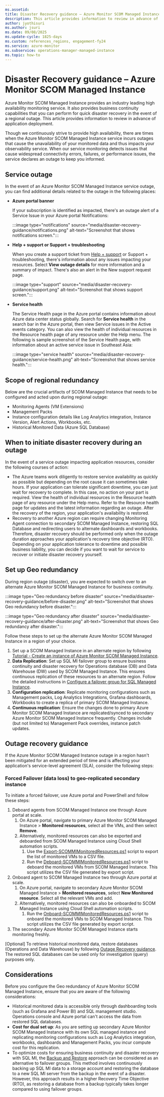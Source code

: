 ```yaml
---
ms.assetid: 
title: Disaster Recovery guidance – Azure Monitor SCOM Managed Instance
description: This article provides information to review in advance of application deployment.
author: jyothisuri
ms.author: jsuri
ms.date: 09/08/2025
ms.update-cycle: 1825-days
ms.custom: references_regions, engagement-fy24
ms.service: azure-monitor
ms.subservice: operations-manager-managed-instance
ms.topic: how-to
---
```


# Disaster Recovery guidance – Azure Monitor SCOM Managed Instance

Azure Monitor SCOM Managed Instance provides an industry leading high availability monitoring service. It also provides business continuity capabilities that you can perform for quick disaster recovery in the event of a regional outage. This article provides information to review in advance of application deployment.

Though we continuously strive to provide high availability, there are times when the Azure Monitor SCOM Managed Instance service incurs outages that cause the unavailability of your monitored data and thus impacts your observability service. When our service monitoring detects issues that cause widespread connectivity errors, failures, or performance issues, the service declares an outage to keep you informed.

## Service outage

In the event of an Azure Monitor SCOM Managed Instance service outage, you can find additional details related to the outage in the following places: 

- **Azure portal banner**

     If your subscription is identified as impacted, there's an outage alert of a Service Issue in your Azure portal Notifications:

     :::image type="notifications" source="media/disaster-recovery-guidance/notifications.png" alt-text="Screenshot that shows notifications screen.":::

- **Help + support or Support + troubleshooting**

     When you create a support ticket from [Help + support](https://ms.portal.azure.com/#view/Microsoft_Azure_Support/HelpAndSupportBlade/~/overview) or Support + troubleshooting, there's information about any issues impacting your resources. Select **View outage details** for more information and a summary of impact. There's also an alert in the New support request page. 

     :::image type="support" source="media/disaster-recovery-guidance/support.png" alt-text="Screenshot that shows support screen.":::

- **Service health**

     The Service Health page in the Azure portal contains information about Azure data center status globally. Search for **Service health** in the search bar in the Azure portal, then view Service issues in the Active events category. You can also view the health of individual resources in the Resource health page of any resource under the Help menu. The following is sample screenshot of the Service Health page, with information about an active service issue in Southeast Asia: 
     
     :::image type="service health" source="media/disaster-recovery-guidance/service-health.png" alt-text="Screenshot that shows service health.":::

## Scope of regional redundancy 

Below are the crucial artifacts of SCOM Managed Instance that needs to be configured and acted upon during regional outage: 
- Monitoring Agents (VM Extensions) 
- Management Packs 
- Instance configuration details like Log Analytics integration, Instance Version, Alert Actions, Workbooks, etc. 
- Historical Monitored Data (Azure SQL Database) 

## When to initiate disaster recovery during an outage

In the event of a service outage impacting application resources, consider the following courses of action: 
- The Azure teams work diligently to restore service availability as quickly as possible but depending on the root cause it can sometimes take hours. If your application can tolerate significant downtime, you can just wait for recovery to complete. In this case, no action on your part is required. View the health of individual resources in the Resource health page of any resource under the Help menu. Refer to the Resource health page for updates and the latest information regarding an outage. After the recovery of the region, your application's availability is restored. 
- Recovery to another Azure region can require changing Monitoring Agent connection to secondary SCOM Managed Instance, restoring SQL Database and redirecting users to alternate dashboards and workbooks. Therefore, disaster recovery should be performed only when the outage duration approaches your application's recovery time objective (RTO). Depending on your application tolerance to downtime and possible business liability, you can decide if you want to wait for service to recover or initiate disaster recovery yourself. 

## Set up Geo redundancy

During region outage (disaster), you are expected to switch over to an alternate Azure Monitor SCOM Managed Instance for business continuity.

:::image type="Geo redundancy before disaster" source="media/disaster-recovery-guidance/before-disaster.png" alt-text="Screenshot that shows Geo redundancy before disaster.":::

:::image type="Geo redundancy after disaster" source="media/disaster-recovery-guidance/after-disaster.png" alt-text="Screenshot that shows Geo redundancy after disaster.":::

Follow these steps to set up the alternate Azure Monitor SCOM Managed Instance in a region of your choice.  

1. Set up a SCOM Managed Instance in an alternate region by following [Tutorial - Create an instance of Azure Monitor SCOM Managed Instance](/azure/azure-monitor/scom-manage-instance/tutorial-create-scom-managed-instance). 
2. **Data Replication**: Set up SQL MI failover group to ensure business continuity and disaster recovery for Operations database (DB) and Data Warehouse (DW) used by SCOM Managed Instance. This ensures continuous replication of these resources to an alternate region. Follow the detailed instructions in [Configure a failover group for SQL Managed Instance](/azure/azure-sql/managed-instance/failover-group-configure-sql-mi?view=azuresql&source=recommendations&tabs=azure-portal%2Cazure-portal-modify%2Cazure-powershell-manage).  
3. **Configuration replication**: Replicate monitoring configurations such as Management packs, Log Analytics Integrations, Grafana dashboards, Workbooks to create a replica of primary SCOM Managed Instance. 
4. **Continuous replication**: Ensure the changes done to primary Azure Monitor SCOM Managed Instance are replicated/synced to secondary Azure Monitor SCOM Managed Instance frequently. Changes include (but not limited to) Management Pack overrides, instance patch updates. 

## Outage recovery guidance 

If the Azure Monitor SCOM Managed Instance outage in a region hasn't been mitigated for an extended period of time and is affecting your application's service-level agreement (SLA), consider the following steps: 

### Forced Failover (data loss) to geo-replicated secondary instance 

To initiate a forced failover, use Azure portal and PowerShell and follow these steps:

1. Deboard agents from SCOM Managed Instance one through Azure portal at scale. 
     1. On Azure portal, navigate to primary Azure Monitor SCOM Managed Instance > **Monitored resources**, select all the VMs, and then select **Remove**.
     2. Alternatively, monitored resources can also be exported and deboarded from SCOM Managed Instance using Cloud Shell automation scripts. 
         1. Use the [Export-SCOMMIMonitoredResources.ps1](https://go.microsoft.com/fwlink/?linkid=2300749) script to export the list of monitored VMs to a CSV file. 
         2. Run the [Deboard-SCOMMIMonitoredResources.ps1](https://go.microsoft.com/fwlink/?linkid=2300551) script to deboard the monitored VMs from SCOM Managed Instance. This script utilizes the CSV file generated by export script.  
2. Onboard agent to SCOM Managed Instance two through Azure portal at scale. 
     1. On Azure portal, navigate to secondary Azure Monitor SCOM Managed Instance > **Monitored resources**, select **New Monitored resource**. Select all the relevant VMs and add. 
     2. Alternatively, monitored resources can also be onboarded to SCOM Managed Instance using Cloud Shell automation scripts. 
         1. Run the [Onboard-SCOMMIMonitoredResources.ps1](https://go.microsoft.com/fwlink/?linkid=2300638) script to onboard the monitored VMs to SCOM Managed Instance. This script utilizes the CSV file generated by export script. 
3. The secondary Azure Monitor SCOM Managed Instance starts monitoring freshly. 

[Optional] To retrieve historical monitored data, restore databases (Operations and Data Warehouse) by following [Outage Recovery guidance](/azure/azure-sql/managed-instance/disaster-recovery-guidance?view=azuresql#outage-recovery-guidance). The restored SQL databases can be used only for investigation (query) purposes only. 

## Considerations

Before you configure the Geo redundancy of Azure Monitor SCOM Managed Instance, ensure that you are aware of the following considerations: 

- Historical monitored data is accessible only through dashboarding tools (such as Grafana and Power BI) and SQL management studio. Operations console and Azure portal can't access the data from restored SQL databases.
- **Cost for dual set up**: As you are setting up secondary Azure Monitor SCOM Managed Instance with its own SQL managed instance and replicating monitoring configurations such as Log Analytics integration, workbooks, dashboards and Management Packs, you incur compute cost for this replication.
- To optimize costs for ensuring business continuity and disaster recovery with SQL MI, the [Backup and Restore](/azure/azure-sql/managed-instance/automated-backups-change-settings?view=azuresql&tabs=azure-portal) approach can be considered as an alternative to failover groups. This method involves continuously backing up SQL MI data to a storage account and restoring the database to a new SQL MI server from the backup in the event of a disaster. However, this approach results in a higher Recovery Time Objective (RTO), as restoring a database from a backup typically takes longer compared to using failover groups.
